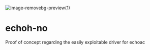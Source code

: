 
![image-removebg-preview(1)](https://github.com/kite03/echoac-poc/assets/67329371/3c983267-feb2-4152-b06c-b7860a5c004b)


# echoh-no


Proof of concept regarding the easily exploitable driver for echoac
